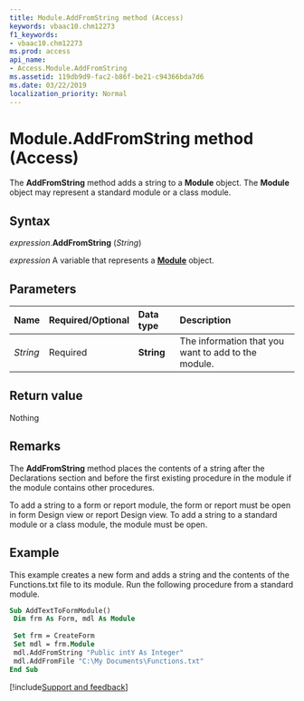 ```yaml
---
title: Module.AddFromString method (Access)
keywords: vbaac10.chm12273
f1_keywords:
- vbaac10.chm12273
ms.prod: access
api_name:
- Access.Module.AddFromString
ms.assetid: 119db9d9-fac2-b86f-be21-c94366bda7d6
ms.date: 03/22/2019
localization_priority: Normal
---
```



# Module.AddFromString method (Access)

The **AddFromString** method adds a string to a **Module** object. The **Module** object may represent a standard module or a class module.


## Syntax

_expression_.**AddFromString** (_String_)

_expression_ A variable that represents a **[Module](Access.Module.md)** object.


## Parameters

|Name|Required/Optional|Data type|Description|
|:-----|:-----|:-----|:-----|
| _String_|Required|**String**|The information that you want to add to the module.|

## Return value

Nothing


## Remarks

The **AddFromString** method places the contents of a string after the Declarations section and before the first existing procedure in the module if the module contains other procedures.

To add a string to a form or report module, the form or report must be open in form Design view or report Design view. To add a string to a standard module or a class module, the module must be open.


## Example

This example creates a new form and adds a string and the contents of the Functions.txt file to its module. Run the following procedure from a standard module.

```vb
Sub AddTextToFormModule() 
 Dim frm As Form, mdl As Module 
 
 Set frm = CreateForm 
 Set mdl = frm.Module 
 mdl.AddFromString "Public intY As Integer" 
 mdl.AddFromFile "C:\My Documents\Functions.txt" 
End Sub
```




[!include[Support and feedback](~/includes/feedback-boilerplate.md)]